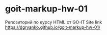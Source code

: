 # goit-markup-hw-01
Репозиторий по курсу HTML от GO-IT
Site link https://dgryanko.github.io/goit-markup-hw-01/

